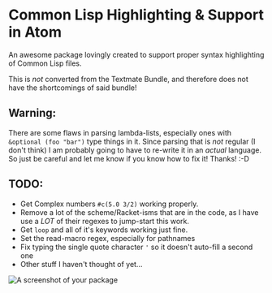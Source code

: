# Common Lisp Highlighting & Support in Atom

An awesome package lovingly created to support proper syntax highlighting of
Common Lisp files.

This is *not* converted from the Textmate Bundle, and therefore does not have
the shortcomings of said bundle!

## Warning:
There are some flaws in parsing lambda-lists, especially ones with `&optional (foo "bar")`
type things in it.  Since parsing that is *not* regular (I don't think) I am probably
going to have to re-write it in an *actual* language.  So just be careful and let
me know if you know how to fix it! Thanks! :-D

## TODO:
* Get Complex numbers `#c(5.0 3/2)` working properly.
* Remove a lot of the scheme/Racket-isms that are in the code, as I have use a *LOT*
  of their regexes to jump-start this work.
* Get `loop` and all of it's keywords working just fine.
* Set the read-macro regex, especially for pathnames
* Fix typing the single quote character `'` so it doesn't auto-fill a second one
* Other stuff I haven't thought of yet...


![A screenshot of your package](https://f.cloud.github.com/assets/69169/2290250/c35d867a-a017-11e3-86be-cd7c5bf3ff9b.gif)
